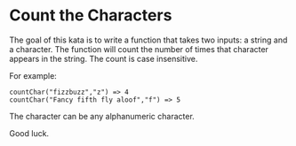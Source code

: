 # Count the Characters

The goal of this kata is to write a function that takes two inputs: a string and a character. The function will count the number of times that character appears in the string. The count is case insensitive.

For example:
```
countChar("fizzbuzz","z") => 4
countChar("Fancy fifth fly aloof","f") => 5
```
The character can be any alphanumeric character.

Good luck.
